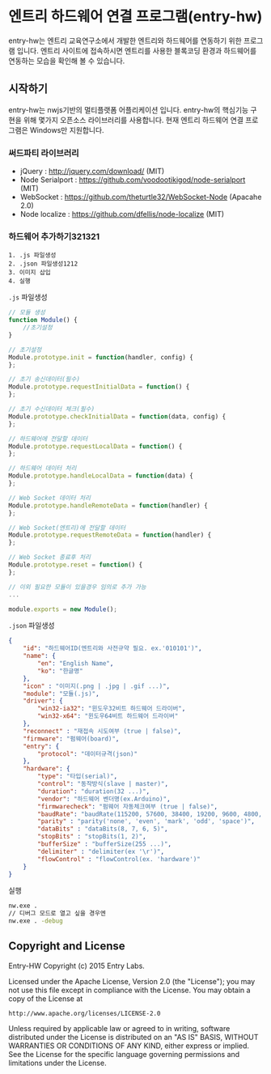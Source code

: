 # 엔트리 하드웨어 연결 프로그램(entry-hw)
entry-hw는 엔트리 교육연구소에서 개발한 엔트리와 하드웨어를 연동하기 위한 프로그램  입니다. 엔트리 사이트에 접속하시면 엔트리를 사용한 블록코딩 환경과 하드웨어를 연동하는 모습을 확인해 볼 수 있습니다.

## 시작하기
entry-hw는 nwjs기반의 멀티플랫폼 어플리케이션 입니다.
entry-hw의 핵심기능 구현을 위해 몇가지 오픈소스 라이브러리를 사용합니다.
현재 엔트리 하드웨어 연결 프로그램은 Windows만 지원합니다.

### 써드파티 라이브러리
 * jQuery : http://jquery.com/download/ (MIT)
 * Node Serialport : https://github.com/voodootikigod/node-serialport (MIT)
 * WebSocket : https://github.com/theturtle32/WebSocket-Node (Apacahe 2.0)
 * Node localize : https://github.com/dfellis/node-localize (MIT)

### 하드웨어 추가하기321321
	1. .js 파일생성
	2. .json 파일생성1212
	3. 이미지 삽입
	4. 실행

`.js` 파일생성
```js
// 모듈 생성
function Module() {
    //초기설정
}

// 초기설정
Module.prototype.init = function(handler, config) {
};

// 초기 송신데이터(필수)
Module.prototype.requestInitialData = function() {
};

// 초기 수신데이터 체크(필수)
Module.prototype.checkInitialData = function(data, config) {
};

// 하드웨어에 전달할 데이터
Module.prototype.requestLocalData = function() {
};

// 하드웨어 데이터 처리
Module.prototype.handleLocalData = function(data) {
};

// Web Socket 데이터 처리
Module.prototype.handleRemoteData = function(handler) {
};

// Web Socket(엔트리)에 전달할 데이터
Module.prototype.requestRemoteData = function(handler) {
};

// Web Socket 종료후 처리
Module.prototype.reset = function() {
};

// 이외 필요한 모듈이 있을경우 임의로 추가 가능
...

module.exports = new Module();
```

`.json` 파일생성
```json
{
    "id": "하드웨어ID(엔트리와 사전규약 필요. ex.'010101')",
    "name": {
        "en": "English Name",
        "ko": "한글명"
    },
    "icon" : "이미지(.png | .jpg | .gif ...)",
    "module": "모듈(.js)",
    "driver": {
        "win32-ia32": "윈도우32비트 하드웨어 드라이버",
        "win32-x64": "윈도우64비트 하드웨어 드라이버"
    },
    "reconnect" : "재접속 시도여부 (true | false)",
    "firmware": "펌웨어(board)",
    "entry": {
        "protocol": "데이터규격(json)"
    },
    "hardware": {
        "type": "타입(serial)",
        "control": "동작방식(slave | master)",
        "duration": "duration(32 ...)",
        "vendor": "하드웨어 벤더명(ex.Arduino)",
        "firmwarecheck": "펌웨어 자동체크여부 (true | false)",
        "baudRate": "baudRate(115200, 57600, 38400, 19200, 9600, 4800, 2400, 1800, 1200, 600, 300, 200, 150, 134, 110, 75, 50)",
        "parity" : "parity('none', 'even', 'mark', 'odd', 'space')",
        "dataBits" : "dataBits(8, 7, 6, 5)",
        "stopBits" : "stopBits(1, 2)",
        "bufferSize" : "bufferSize(255 ...)",
        "delimiter" : "delimiter(ex '\r')",
        "flowControl" : "flowControl(ex. 'hardware')"
    }
}
```
실행
```bash
nw.exe .
// 디버그 모드로 열고 싶을 경우엔
nw.exe . -debug
```

## Copyright and License

Entry-HW Copyright (c) 2015 Entry Labs.

Licensed under the Apache License, Version 2.0 (the "License"); you may not use this file except in compliance with the License.  You may obtain a copy of the License at

    http://www.apache.org/licenses/LICENSE-2.0

Unless required by applicable law or agreed to in writing, software distributed under the License is distributed on an "AS IS" BASIS, WITHOUT WARRANTIES OR CONDITIONS OF ANY KIND, either express or implied. See the License for the specific language governing permissions and limitations under the License.
